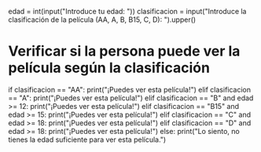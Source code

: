 edad = int(input("Introduce tu edad: "))
clasificacion = input("Introduce la clasificación de la película (AA, A, B, B15, C, D): ").upper()

# Verificar si la persona puede ver la película según la clasificación
if clasificacion == "AA":
    print("¡Puedes ver esta película!")
elif clasificacion == "A":
    print("¡Puedes ver esta película!")
elif clasificacion == "B" and edad >= 12:
    print("¡Puedes ver esta película!")
elif clasificacion == "B15" and edad >= 15:
    print("¡Puedes ver esta película!")
elif clasificacion == "C" and edad >= 18:
    print("¡Puedes ver esta película!")
elif clasificacion == "D" and edad >= 18:
    print("¡Puedes ver esta película!")
else:
    print("Lo siento, no tienes la edad suficiente para ver esta película.")
